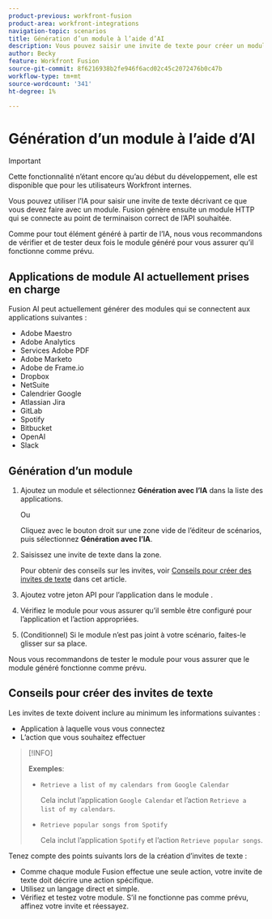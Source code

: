 ```yaml
---
product-previous: workfront-fusion
product-area: workfront-integrations
navigation-topic: scenarios
title: Génération d’un module à l’aide d’AI
description: Vous pouvez saisir une invite de texte pour créer un module HTTP configuré à l’invite.
author: Becky
feature: Workfront Fusion
source-git-commit: 8f6216938b2fe946f6acd02c45c2072476b0c47b
workflow-type: tm+mt
source-wordcount: '341'
ht-degree: 1%

---
```


# Génération d’un module à l’aide d’AI

<!--DO NOT DELETE - linked through CSH-->

>[!IMPORTANT]
>
>Cette fonctionnalité n’étant encore qu’au début du développement, elle est disponible que pour les utilisateurs Workfront internes.

Vous pouvez utiliser l’IA pour saisir une invite de texte décrivant ce que vous devez faire avec un module. Fusion génère ensuite un module HTTP qui se connecte au point de terminaison correct de l’API souhaitée.

Comme pour tout élément généré à partir de l’IA, nous vous recommandons de vérifier et de tester deux fois le module généré pour vous assurer qu’il fonctionne comme prévu.

## Applications de module AI actuellement prises en charge

Fusion AI peut actuellement générer des modules qui se connectent aux applications suivantes :

* Adobe Maestro
* Adobe Analytics
* Services Adobe PDF
* Adobe Marketo
* Adobe de Frame.io
* Dropbox
* NetSuite
* Calendrier Google
* Atlassian Jira
* GitLab
* Spotify
* Bitbucket
* OpenAI
* Slack

## Génération d’un module

1. Ajoutez un module et sélectionnez **Génération avec l’IA** dans la liste des applications.

   Ou

   Cliquez avec le bouton droit sur une zone vide de l’éditeur de scénarios, puis sélectionnez **Génération avec l’IA**.
1. Saisissez une invite de texte dans la zone.

   Pour obtenir des conseils sur les invites, voir [Conseils pour créer des invites de texte](#tips-for-creating-text-prompts) dans cet article.
1. Ajoutez votre jeton API pour l’application dans le module .
1. Vérifiez le module pour vous assurer qu’il semble être configuré pour l’application et l’action appropriées.
1. (Conditionnel) Si le module n’est pas joint à votre scénario, faites-le glisser sur sa place.

Nous vous recommandons de tester le module pour vous assurer que le module généré fonctionne comme prévu.

## Conseils pour créer des invites de texte

Les invites de texte doivent inclure au minimum les informations suivantes :

* Application à laquelle vous vous connectez
* L’action que vous souhaitez effectuer

>[!INFO]
>
>**Exemples**:
>
>* `Retrieve a list of my calendars from Google Calendar`
>
>   Cela inclut l’application `Google Calendar` et l’action `Retrieve a list of my calendars`.
>
>* `Retrieve popular songs from Spotify`
>
>   Cela inclut l’application `Spotify` et l’action `Retrieve popular songs`.

Tenez compte des points suivants lors de la création d’invites de texte :

* Comme chaque module Fusion effectue une seule action, votre invite de texte doit décrire une action spécifique.
* Utilisez un langage direct et simple.
* Vérifiez et testez votre module. S’il ne fonctionne pas comme prévu, affinez votre invite et réessayez.




